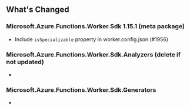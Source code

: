 ## What's Changed

<!-- Please add your release notes in the following format:
- My change description (#PR/#issue)
-->

### Microsoft.Azure.Functions.Worker.Sdk 1.15.1 (meta package)

- Include `isSpecializable` property in worker.config.json (#1956)

### Microsoft.Azure.Functions.Worker.Sdk.Analyzers <version> (delete if not updated)

- <entry>

### Microsoft.Azure.Functions.Worker.Sdk.Generators <version>

- <entry>

